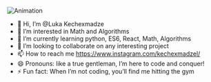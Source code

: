 ![Animation](https://upload.wikimedia.org/wikipedia/commons/f/f5/Computer-screen-code-glitch-animation-gif-background-free.gif)



- 👋 Hi, I’m @Luka Kechexmadze
- 👀 I’m interested in Math and Algorithms
- 🌱 I’m currently learning python, ES6, React, Math, Algorithms
- 💞️ I’m looking to collaborate on any interesting project
- 📫 How to reach me https://www.instagram.com/kechexmadzel/
- 😄 Pronouns: like a true gentleman, I’m here to code and conquer!
- ⚡ Fun fact: When I’m not coding, you’ll find me hitting the gym 

